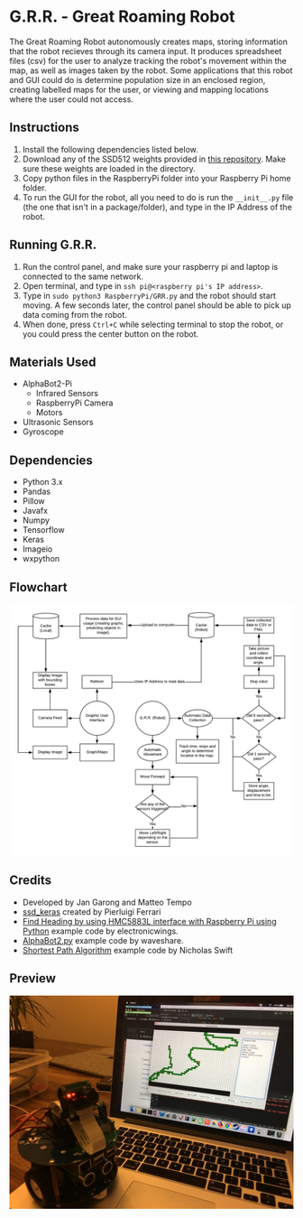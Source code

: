 # G.R.R. - Great Roaming Robot
The Great Roaming Robot autonomously creates maps, storing information that the robot recieves through its camera input. It produces spreadsheet files (csv) for the user to analyze tracking the robot's movement within the map, as well as images taken by the robot. Some applications that this robot and GUI could do is determine population size in an enclosed region, creating labelled maps for the user, or viewing and mapping locations where the user could not access.

## Instructions
1. Install the following dependencies listed below.
2. Download any of the SSD512 weights provided in [this repository](https://github.com/pierluigiferrari/ssd_keras). Make sure these weights are loaded in the directory.
3. Copy python files in the RaspberryPi folder into your Raspberry Pi home folder.
4. To run the GUI for the robot, all you need to do is run the ``__init__.py`` file (the one that isn't in a package/folder), and type in the IP Address of the robot.

## Running G.R.R.
1. Run the control panel, and make sure your raspberry pi and laptop is connected to the same network.
2. Open terminal, and type in ``ssh pi@<raspberry pi's IP address>``.
3. Type in ``sudo python3 RaspberryPi/GRR.py`` and the robot should start moving. A few seconds later, the control panel should be able to pick up data coming from the robot.
4. When done, press ``Ctrl+C`` while selecting terminal to stop the robot, or you could press the center button on the robot.

## Materials Used
* AlphaBot2-Pi
  * Infrared Sensors
  * RaspberryPi Camera
  * Motors
* Ultrasonic Sensors
* Gyroscope

## Dependencies
* Python 3.x
* Pandas
* Pillow
* Javafx
* Numpy
* Tensorflow
* Keras
* Imageio
* wxpython

## Flowchart
![alt text](assets/flowchart_alpha.png)

## Credits
* Developed by Jan Garong and Matteo Tempo
* [ssd_keras](https://github.com/pierluigiferrari/ssd_keras) created by Pierluigi Ferrari
* [Find Heading by using HMC5883L interface with Raspberry Pi using Python](http://www.electronicwings.com) example code by electronicwings.
* [AlphaBot2.py](https://www.waveshare.com/) example code by waveshare.
* [Shortest Path Algorithm](https://medium.com/@nicholas.w.swift/easy-a-star-pathfinding-7e6689c7f7b2) example code by Nicholas Swift

## Preview
![alt text](assets/Photo_2019-06-15.jpg)
